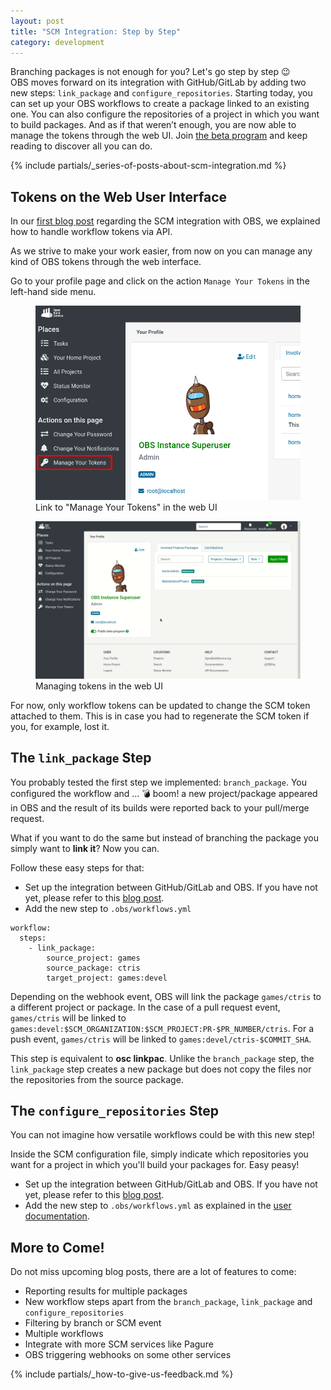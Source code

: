 ```yaml
---
layout: post
title: "SCM Integration: Step by Step"
category: development
---
```


Branching packages is not enough for you? Let's go step by step 😉  
OBS moves forward on its integration with GitHub/GitLab by adding two new steps: `link_package` and `configure_repositories`.
Starting today, you can set up your OBS workflows to create a package linked to an existing one.
You can also configure the repositories of a project in which you want to build packages.
And as if that weren’t enough, you are now able to manage the tokens through the web UI.
Join [the beta program](/2018/10/04/the-beta-program/) and keep reading to discover all you can do.

{% include partials/_series-of-posts-about-scm-integration.md %}

## Tokens on the Web User Interface

In our [first blog post](/2021/05/31/scm-integration) regarding the SCM integration with OBS, we explained how to handle workflow tokens via API.

As we strive to make your work easier, from now on you can manage any kind of OBS tokens through the web interface.

Go to your profile page and click on the action `Manage Your Tokens` in the left-hand side menu.

<figure>
  <img src="/images/posts/step_by_step/manage_your_tokens.png" alt="Link to Manage Your Tokens in the web UI" width="500px" />
  <figcaption>Link to "Manage Your Tokens" in the web UI</figcaption>
</figure>

<figure>
  <img src="/images/posts/step_by_step/tokens_ui.gif" alt="Managing tokens in the web UI" width="1000px" />
  <figcaption>Managing tokens in the web UI</figcaption>
</figure>

For now, only workflow tokens can be updated to change the SCM token attached to them. This is in case you had to regenerate the SCM token if you, for example, lost it.


## The `link_package` Step

You probably tested the first step we implemented: `branch_package`.
You configured the workflow and ... 💣 boom! a new project/package appeared in OBS and the result of its builds were reported back to your pull/merge request.

What if you want to do the same but instead of branching the package you simply want to **link it**? Now you can.

Follow these easy steps for that:

- Set up the integration between GitHub/GitLab and OBS. If you have not yet, please refer to this [blog post](/2021/05/31/scm-integration/).
- Add the new step to `.obs/workflows.yml`

```
workflow:
  steps:
    - link_package:
        source_project: games
        source_package: ctris
        target_project: games:devel
```

Depending on the webhook event, OBS will link the package `games/ctris` to a
different project or package. In the case of a pull request event, `games/ctris` will
be linked to `games:devel:$SCM_ORGANIZATION:$SCM_PROJECT:PR-$PR_NUMBER/ctris`. For a
push event, `games/ctris` will be linked to `games:devel/ctris-$COMMIT_SHA`.

This step is equivalent to **osc linkpac**.
Unlike the `branch_package` step, the `link_package` step creates a new package
but does not copy the files nor the repositories from the source package.

## The `configure_repositories` Step

You can not imagine how versatile workflows could be with this new step!

Inside the SCM configuration file, simply indicate which repositories you want for a project in which you'll build your packages for. Easy peasy!

- Set up the integration between GitHub/GitLab and OBS. If you have not yet, please refer to this [blog post](/2021/05/31/scm-integration/).
- Add the new step to `.obs/workflows.yml` as explained in the [user
  documentation](https://openbuildservice.org/help/manuals/obs-user-guide/cha.obs.scm_ci_workflow_integration.html#sec.obs.obs_scm_ci_workflow_integration.obs_workflows.steps.configure_repositories_architectures_for_a_project).

## More to Come!

Do not miss upcoming blog posts, there are a lot of features to come:

- Reporting results for multiple packages
- New workflow steps apart from the `branch_package`, `link_package` and `configure_repositories`
- Filtering by branch or SCM event
- Multiple workflows
- Integrate with more SCM services like Pagure
- OBS triggering webhooks on some other services

{% include partials/_how-to-give-us-feedback.md %}
